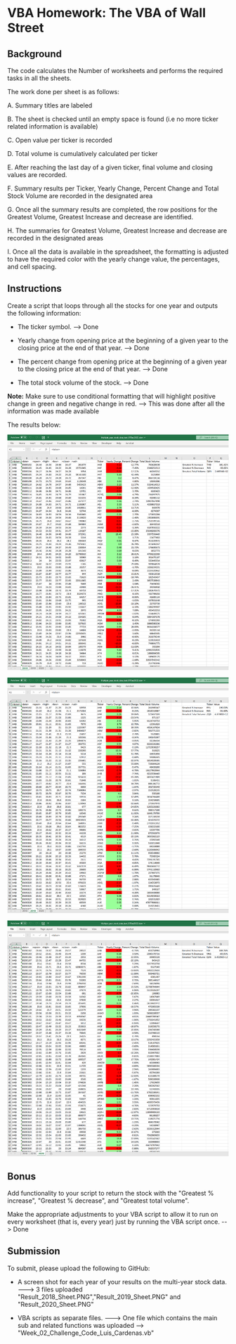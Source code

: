 # VBA Homework: The VBA of Wall Street

## Background

The code  calculates the Number of worksheets and performs the required tasks in all the sheets. 

The work done per sheet is as follows:

A. Summary titles are labeled

B. The sheet is checked until an empty space is found (i.e no more ticker related information is available)

C. Open value per ticker is recorded

D. Total volume is cumulatively calculated per ticker

E. After reaching the last day of a given ticker, final volume and closing values are recorded.

F. Summary results per Ticker, Yearly Change, Percent Change and Total Stock Volume are recorded in the designated area

G. Once all the summary results are completed, the row positions for the Greatest Volume, Greatest Increase and decrease are identified.

H. The summaries for Greatest Volume, Greatest Increase and decrease are recorded in the designated areas

I. Once all the data is available in the spreadsheet, the formatting is adjusted to have the required color with the yearly change value,
   the percentages, and cell spacing.




## Instructions

Create a script that loops through all the stocks for one year and outputs the following information:

  * The ticker symbol. --> Done

  * Yearly change from opening price at the beginning of a given year to the closing price at the end of that year. --> Done

  * The percent change from opening price at the beginning of a given year to the closing price at the end of that year. --> Done

  * The total stock volume of the stock. --> Done

**Note:** Make sure to use conditional formatting that will highlight positive change in green and negative change in red. --> This was done after all the information was made available 

The results below:

![hard_solution](Images/Result_2018_Sheet.PNG)

![hard_solution](Images/Result_2019_Sheet.PNG)

![hard_solution](Images/Result_2020_Sheet.PNG)


## Bonus

Add functionality to your script to return the stock with the "Greatest % increase", "Greatest % decrease", and "Greatest total volume". 

Make the appropriate adjustments to your VBA script to allow it to run on every worksheet (that is, every year) just by running the VBA script once. --> Done

## Submission

To submit, please upload the following to GitHub:

  * A screen shot for each year of your results on the multi-year stock data. ---> 3 files uploaded "Result_2018_Sheet.PNG","Result_2019_Sheet.PNG" and "Result_2020_Sheet.PNG" 

  * VBA scripts as separate files. ---> One file which contains the main sub and related functions was uploaded --> "Week_02_Challenge_Code_Luis_Cardenas.vb"

